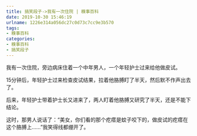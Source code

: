 ```yaml
---
title: 搞笑段子->我有一次住院 | 糗事百科
date: 2019-10-30 15:46:19
urlname: 1226e314a056dc27c0d73c7cc9e3b570
tags: 
- 糗事百科
categories:
- 糗事百科
- 搞笑段子
---
```

我有一次住院，旁边病床住着一个中年男人，一个年轻护士过来给他做皮试。

15分钟后，年轻护士过来检查皮试结果，拉着他胳膊盯了半天，然后默不作声出去了。

后来，年轻护士带着护士长又进来了，两人盯着他胳膊又研究了半天，还是不能下结论。

这时，那男人说话了：“美女，你们看的那个疙瘩是蚊子咬下的，做皮试的疙瘩在这个胳膊上……”我笑得线都绷开了。


